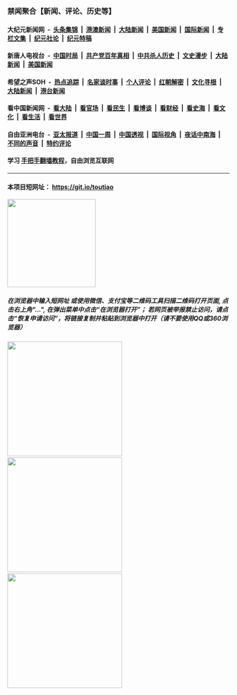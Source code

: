 ### 禁闻聚合【新闻、评论、历史等】

#### 大纪元新闻网 &nbsp;-&nbsp; [头条集锦](indexes/E头条集锦.md?t=02271802) &nbsp;|&nbsp; [港澳新闻](indexes/E港澳新闻.md?t=02271802)  &nbsp;|&nbsp; [大陆新闻](indexes/E大陆新闻.md?t=02271802) &nbsp;|&nbsp; [美国新闻](indexes/E美国新闻.md?t=02271802) &nbsp;|&nbsp; [国际新闻](indexes/E国际新闻.md?t=02271802) &nbsp;|&nbsp; [专栏文集](indexes/E专栏文集.md?t=02271802) &nbsp;|&nbsp; [纪元社论](indexes/E纪元社论.md?t=02271802) &nbsp;|&nbsp; [纪元特稿](indexes/E纪元特稿.md?t=02271802) 

#### 新唐人电视台 &nbsp;-&nbsp; [中国时局](indexes/N中国时局.md?t=02271802) &nbsp;|&nbsp; [共产党百年真相](indexes/N共产党百年真相.md?t=02271802) &nbsp;|&nbsp; [中共杀人历史](indexes/N中共杀人历史.md?t=02271802) &nbsp;|&nbsp; [文史漫步](indexes/N文史漫步.md?t=02271802) &nbsp;|&nbsp; [大陆新闻](indexes/N大陆新闻.md?t=02271802) &nbsp;|&nbsp; [美国新闻](indexes/N美国新闻.md?t=02271802)

#### 希望之声SOH &nbsp;-&nbsp; [热点追踪](indexes/H热点追踪.md?t=02271802) &nbsp;|&nbsp; [名家谈时事](indexes/H名家谈时事.md?t=02271802) &nbsp;|&nbsp; [个人评论](indexes/H个人评论.md?t=02271802)  &nbsp;|&nbsp; [红朝解密](indexes/H红朝解密.md?t=02271802) &nbsp;|&nbsp; [文化寻根](indexes/H文化寻根.md?t=02271802) &nbsp;|&nbsp; [大陆新闻](indexes/H大陆新闻.md?t=02271802) &nbsp;|&nbsp; [港台新闻](indexes/H港台新闻.md?t=02271802)

#### 看中国新闻网 &nbsp;-&nbsp; [看大陆](indexes/S看大陆.md?t=02271802) &nbsp;|&nbsp; [看官场](indexes/S看官场.md?t=02271802) &nbsp;|&nbsp; [看民生](indexes/S看民生.md?t=02271802)  &nbsp;|&nbsp; [看博谈](indexes/S看博谈.md?t=02271802) &nbsp;|&nbsp; [看财经](indexes/S看财经.md?t=02271802) &nbsp;|&nbsp; [看史海](indexes/S看史海.md?t=02271802) &nbsp;|&nbsp; [看文化](indexes/S看文化.md?t=02271802) &nbsp;|&nbsp; [看生活](indexes/S看生活.md?t=02271802) &nbsp;|&nbsp; [看世界](indexes/S看世界.md?t=02271802)

#### 自由亚洲电台 &nbsp;-&nbsp; [亚太报道](indexes/R亚太报道.md?t=02271802) &nbsp;|&nbsp; [中国一周](indexes/R中国一周.md?t=02271802) &nbsp;|&nbsp; [中国透视](indexes/R中国透视.md?t=02271802)  &nbsp;|&nbsp; [国际视角](indexes/R国际视角.md?t=02271802) &nbsp;|&nbsp; [夜话中南海](indexes/R夜话中南海.md?t=02271802) &nbsp;|&nbsp; [不同的声音](indexes/R不同的声音.md?t=02271802) &nbsp;|&nbsp; [特约评论](indexes/R特约评论.md?t=02271802)

#### 学习 [手把手翻墙教程](https://github.com/gfw-breaker/guides/wiki)，自由浏览互联网

----

#### 本项目短网址： https://git.io/toutiao
<img src="https://raw.githubusercontent.com/gfw-breaker/banned-news/master/scripts/img/qr.png" width="200px"/>  

##### 在浏览器中输入短网址 或使用微信、支付宝等二维码工具扫描二维码打开页面, 点击右上角"...", 在弹出菜单中点击“在浏览器打开”； 若网页被举报禁止访问，请点击“恢复申请访问”，将链接复制并粘贴到浏览器中打开（请不要使用QQ或360浏览器）

<img src="https://raw.githubusercontent.com/gfw-breaker/banned-news/master/scripts/img/1.png" width="260px"/> &nbsp; <img src="https://raw.githubusercontent.com/gfw-breaker/banned-news/master/scripts/img/2.png" width="260px"/> &nbsp; <img src="https://raw.githubusercontent.com/gfw-breaker/banned-news/master/scripts/img/3.png" width="260px"/>

